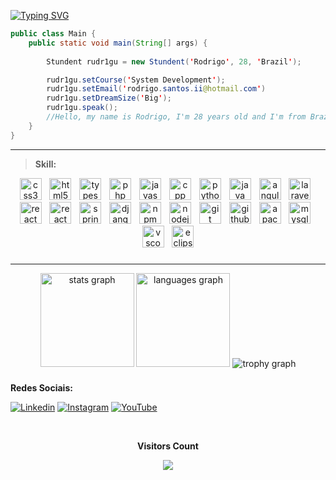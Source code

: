 [![Typing SVG](https://readme-typing-svg.demolab.com/?lines=Hello,+I'm+Rudr1gu!;I+studying+system+development)](https://git.io/typing-svg)

```java
public class Main {
    public static void main(String[] args) {
        
        Stundent rudr1gu = new Stundent('Rodrigo', 28, 'Brazil');

        rudr1gu.setCourse('System Development');
        rudr1gu.setEmail('rodrigo.santos.ii@hotmail.com')
        rudr1gu.setDreamSize('Big');
        rudr1gu.speak();
        //Hello, my name is Rodrigo, I'm 28 years old and I'm from Brazil
    }
}
```
<hr>

>**Skill:**
<div align="center">
    <img src="https://skillicons.dev/icons?i=css" height="35" alt="css3 logo"  />
    <img width="5" />
    <img src="https://skillicons.dev/icons?i=html" height="35" alt="html5 logo"  />
    <img width="5" />
    <img src="https://skillicons.dev/icons?i=ts" height="35" alt="typescript logo"  />
    <img width="5" />
    <img src="https://skillicons.dev/icons?i=php" height="35" alt="php logo"  />
    <img width="5" />
    <img src="https://skillicons.dev/icons?i=js" height="35" alt="javascript logo"  />
    <img width="5">
    <img src="https://skillicons.dev/icons?i=cpp" height="35" alt="cpp logo"  />
    <img width="5" />
    <img src="https://skillicons.dev/icons?i=python" height="35" alt="python logo"  />
    <img width="5" />
    <img src="https://skillicons.dev/icons?i=java" height="35" alt="java logo"  />
    <img width="5" />
    <img src="https://skillicons.dev/icons?i=angular" height="35" alt="angularjs logo"  />
    <img width="5" />
    <img src="https://skillicons.dev/icons?i=laravel" height="35" alt="laravel logo"  />
    <img width="5" />
    <img src="https://skillicons.dev/icons?i=react" height="35" alt="react logo"  />
    <img width="5" />
    <img src="https://skillicons.dev/icons?i=bootstrap" height="35" alt="react logo"  />
    <img width="5" />
    <img src="https://skillicons.dev/icons?i=spring" height="35" alt="spring logo"  />
    <img width="5" />
    <img src="https://skillicons.dev/icons?i=django" height="35" alt="django logo"  />
    <img width="5" />
    <img src="https://cdn.simpleicons.org/npm/CB3837" height="35" alt="npm logo"  />
    <img width="5" />
    <img src="https://skillicons.dev/icons?i=nodejs" height="35" alt="nodejs logo"  />
    <img width="5" />
    <img src="https://skillicons.dev/icons?i=git" height="35" alt="git logo"  />
    <img width="5">
    <img src="https://skillicons.dev/icons?i=github" height="35" alt="github logo"  />
    <img width="5" />
    <img src="https://skillicons.dev/icons?i=maven" height="35" alt="apachemaven logo"  />
    <img width="5" />
    <img src="https://skillicons.dev/icons?i=mysql" height="35" alt="mysql logo"  />
    <img width="5" />
    <img src="https://skillicons.dev/icons?i=vscode" height="35" alt="vscode logo"  />
    <img width="5" />
    <img src="https://skillicons.dev/icons?i=eclipse" height="35" alt="eclipse logo"  />      
</div>

###

<hr>

<div align="center">
  <img src="https://github-readme-stats.vercel.app/api?username=rudr1gu&hide_title=false&hide_rank=false&show_icons=true&include_all_commits=true&count_private=true&disable_animations=false&theme=dark&locale=en&hide_border=false&order=1" height="150" alt="stats graph"  />
  <img src="https://github-readme-stats.vercel.app/api/top-langs?username=rudr1gu&locale=en&hide_title=true&layout=compact&card_width=320&langs_count=8&theme=dark&hide_border=false&order=2" height="150" alt="languages graph"  />
  <img src="https://github-profile-trophy.vercel.app?username=rudr1gu&theme=gitdimmed&column=-1&row=1&margin-w=8&margin-h=8&no-bg=true&no-frame=true&order=4"  alt="trophy graph"  />
</div>

###

###

**Redes Sociais:**

[![Linkedin](https://img.shields.io/badge/LinkedIn-0077B5?style=for-the-badge&logo=linkedin&logoColor=white)](https://linkedin.com/in/rudr1gu) [![Instagram](https://img.shields.io/badge/Instagram-E4405F?style=for-the-badge&logo=instagram&logoColor=white)](https://instagram.com/rudr1gu)
[![YouTube](https://img.shields.io/badge/YouTube-FF0000?style=for-the-badge&logo=youtube&logoColor=white)](https://www.youtube.com/@rudr1gu)

<div align="center">
  <br><p align="centre"><b>Visitors Count</b></p>  
    <p align="center"><img align="center" src="https://profile-counter.glitch.me/{rudr1gu}/count.svg" /></p> 
  <br>
</div>
